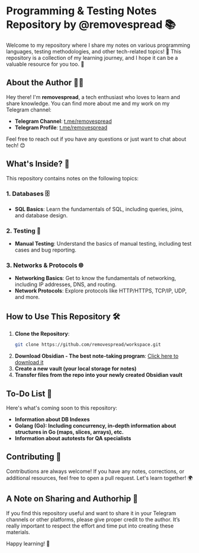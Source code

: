 # Programming & Testing Notes Repository by @removespread 📚

Welcome to my repository where I share my notes on various programming languages, testing methodologies, and other tech-related topics! 
🚀 This repository is a collection of my learning journey, and I hope it can be a valuable resource for you too. 🌟

## About the Author 👨‍💻

Hey there! I'm **removespread**, a tech enthusiast who loves to learn and share knowledge. You can find more about me and my work on my Telegram channel:

- **Telegram Channel**: [t.me/removespread](https://t.me/removespreadblog)
- **Telegram Profile**: [t.me/removespread](https://t.me/removespread)

Feel free to reach out if you have any questions or just want to chat about tech! 😊

## What's Inside? 📂

This repository contains notes on the following topics:

### 1. **Databases** 🗄️
   - **SQL Basics**: Learn the fundamentals of SQL, including queries, joins, and database design.
### 2. **Testing** 🧪
   - **Manual Testing**: Understand the basics of manual testing, including test cases and bug reporting.
### 3. **Networks & Protocols** 🌐
   - **Networking Basics**: Get to know the fundamentals of networking, including IP addresses, DNS, and routing.
   - **Network Protocols**: Explore protocols like HTTP/HTTPS, TCP/IP, UDP, and more.

## How to Use This Repository 🛠️

1. **Clone the Repository**: 
   ```bash
   git clone https://github.com/removespread/workspace.git
2. **Download Obsidian - The best note-taking program**: [Click here to download it](https://obsidian.md)
3. **Create a new vault (your local storage for notes)**
4. **Transfer files from the repo into your newly created Obsidian vault**

## To-Do List 📝

Here's what's coming soon to this repository:
   - **Information about DB Indexes**
   - **Golang (Go): Including concurrency, in-depth information about structures in Go (maps, slices, arrays), etc.**
   - **Information about autotests for QA specialists**

## Contributing 🤝

Contributions are always welcome! If you have any notes, corrections, or additional resources, feel free to open a pull request. Let's learn together! 🌍

## A Note on Sharing and Authorhip 📢

If you find this repository useful and want to share it in your Telegram channels or other platforms, please give proper credit to the author. 
It’s really important to respect the effort and time put into creating these materials.

Happy learning! 🎉

